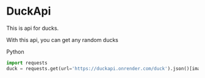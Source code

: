 # DuckApi
This is api for ducks.

With this api, you can get any random ducks

Python
```py
import requests
duck = requests.get(url='https://duckapi.onrender.com/duck').json()[image] # Url to duck
```
